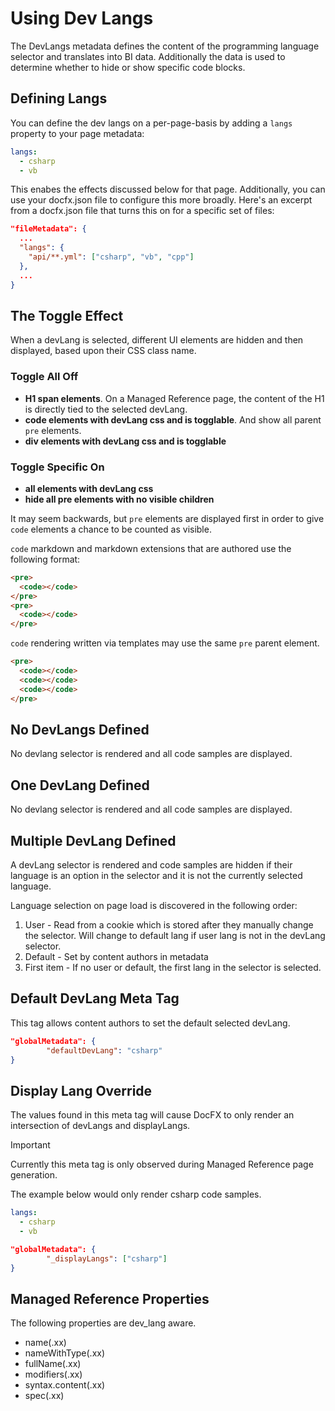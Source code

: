 # Using Dev Langs

The DevLangs metadata defines the content of the programming language selector and translates into BI data. Additionally the data is used to determine whether to hide or show specific code blocks.

## Defining Langs

You can define the dev langs on a per-page-basis by adding a `langs` property to your page metadata:

```YAML
langs:
  - csharp
  - vb
```

This enabes the effects discussed below for that page. Additionally, you can use your docfx.json file to configure this more broadly. Here's an excerpt from a docfx.json file that turns this on for a specific set of files:

```json
"fileMetadata": {
  ...
  "langs": {
    "api/**.yml": ["csharp", "vb", "cpp"]
  },
  ...
}
```

## The Toggle Effect

When a devLang is selected, different UI elements are hidden and then displayed, based upon their CSS class name.

### Toggle All Off

- **H1 span elements**. On a Managed Reference page, the content of the H1 is directly tied to the selected devLang.
- **code elements with devLang css and is togglable**. And show all parent `pre` elements.
- **div elements with devLang css and is togglable**

### Toggle Specific On

- **all elements with devLang css**
- **hide all pre elements with no visible children**

It may seem backwards, but `pre` elements are displayed first in order to give `code` elements a chance to be counted as visible.

`code` markdown and markdown extensions that are authored use the following format:

```html
<pre>
  <code></code>
</pre>
<pre>
  <code></code>
</pre>
```

`code` rendering written via templates may use the same `pre` parent element.

```html
<pre>
  <code></code>
  <code></code>
  <code></code>
</pre>
```

## No DevLangs Defined

No devlang selector is rendered and all code samples are displayed.

## One DevLang Defined

No devlang selector is rendered and all code samples are displayed.

## Multiple DevLang Defined

A devLang selector is rendered and code samples are hidden if their language is an option in the selector and it is not the currently selected language.

Language selection on page load is discovered in the following order:

1. User - Read from a cookie which is stored after they manually change the selector. Will change to default lang if user lang is not in the devLang selector.
1. Default - Set by content authors in metadata
1. First item - If no user or default, the first lang in the selector is selected.

## Default DevLang Meta Tag

This tag allows content authors to set the default selected devLang.

```json
"globalMetadata": {
		"defaultDevLang": "csharp"
}
```

## Display Lang Override

The values found in this meta tag will cause DocFX to only render an intersection of devLangs and displayLangs.

> [!IMPORTANT]
> Currently this meta tag is only observed during Managed Reference page generation.

The example below would only render csharp code samples.

```YAML
langs:
  - csharp
  - vb
```

```json
"globalMetadata": {
		"_displayLangs": ["csharp"]
}
```

## Managed Reference Properties

The following properties are dev_lang aware.

- name(.xx)
- nameWithType(.xx)
- fullName(.xx)
- modifiers(.xx)
- syntax.content(.xx)
- spec(.xx)